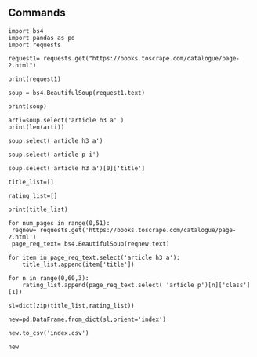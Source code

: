 ## Commands
```
import bs4
import pandas as pd
import requests
```
```
request1= requests.get("https://books.toscrape.com/catalogue/page-2.html")
```
```
print(request1)
```
```
soup = bs4.BeautifulSoup(request1.text)
```
```
print(soup)
```
```
arti=soup.select('article h3 a' )
print(len(arti))
```
```
soup.select('article h3 a')
```
```
soup.select('article p i')
```
```
soup.select('article h3 a')[0]['title']
```
```
title_list=[]
```
```
rating_list=[]
```
```
print(title_list)
```
```
for num_pages in range(0,51):
 reqnew= requests.get('https://books.toscrape.com/catalogue/page-2.html')
 page_req_text= bs4.BeautifulSoup(reqnew.text)

for item in page_req_text.select('article h3 a'):
    title_list.append(item['title'])

for n in range(0,60,3):
    rating_list.append(page_req_text.select( 'article p')[n]['class'][1])
```
```
sl=dict(zip(title_list,rating_list))
```
```
new=pd.DataFrame.from_dict(sl,orient='index')
```
```
new.to_csv('index.csv')
```
```
new
```



